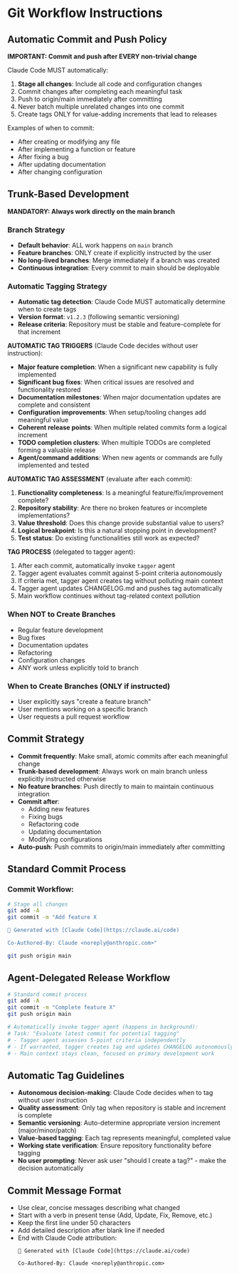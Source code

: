 # Git Workflow Instructions

## Automatic Commit and Push Policy

**IMPORTANT: Commit and push after EVERY non-trivial change**

Claude Code MUST automatically:
1. **Stage all changes**: Include all code and configuration changes
2. Commit changes after completing each meaningful task
3. Push to origin/main immediately after committing
4. Never batch multiple unrelated changes into one commit
5. Create tags ONLY for value-adding increments that lead to releases

Examples of when to commit:
- After creating or modifying any file
- After implementing a function or feature
- After fixing a bug
- After updating documentation
- After changing configuration

## Trunk-Based Development

**MANDATORY: Always work directly on the main branch**

### Branch Strategy
- **Default behavior**: ALL work happens on `main` branch
- **Feature branches**: ONLY create if explicitly instructed by the user
- **No long-lived branches**: Merge immediately if a branch was created
- **Continuous integration**: Every commit to main should be deployable

### Automatic Tagging Strategy
- **Automatic tag detection**: Claude Code MUST automatically determine when to create tags
- **Version format**: `v1.2.3` (following semantic versioning)
- **Release criteria**: Repository must be stable and feature-complete for that increment

**AUTOMATIC TAG TRIGGERS** (Claude Code decides without user instruction):
- **Major feature completion**: When a significant new capability is fully implemented
- **Significant bug fixes**: When critical issues are resolved and functionality restored
- **Documentation milestones**: When major documentation updates are complete and consistent
- **Configuration improvements**: When setup/tooling changes add meaningful value
- **Coherent release points**: When multiple related commits form a logical increment
- **TODO completion clusters**: When multiple TODOs are completed forming a valuable release
- **Agent/command additions**: When new agents or commands are fully implemented and tested

**AUTOMATIC TAG ASSESSMENT** (evaluate after each commit):
1. **Functionality completeness**: Is a meaningful feature/fix/improvement complete?
2. **Repository stability**: Are there no broken features or incomplete implementations?
3. **Value threshold**: Does this change provide substantial value to users?
4. **Logical breakpoint**: Is this a natural stopping point in development?
5. **Test status**: Do existing functionalities still work as expected?

**TAG PROCESS** (delegated to tagger agent):
1. After each commit, automatically invoke `tagger` agent
2. Tagger agent evaluates commit against 5-point criteria autonomously  
3. If criteria met, tagger agent creates tag without polluting main context
4. Tagger agent updates CHANGELOG.md and pushes tag automatically
5. Main workflow continues without tag-related context pollution

### When NOT to Create Branches
- Regular feature development
- Bug fixes
- Documentation updates
- Refactoring
- Configuration changes
- ANY work unless explicitly told to branch

### When to Create Branches (ONLY if instructed)
- User explicitly says "create a feature branch"
- User mentions working on a specific branch
- User requests a pull request workflow

## Commit Strategy
- **Commit frequently**: Make small, atomic commits after each meaningful change
- **Trunk-based development**: Always work on main branch unless explicitly instructed otherwise
- **No feature branches**: Push directly to main to maintain continuous integration
- **Commit after**: 
  - Adding new features
  - Fixing bugs
  - Refactoring code
  - Updating documentation
  - Modifying configurations
- **Auto-push**: Push commits to origin/main immediately after committing

## Standard Commit Process

### Commit Workflow:
```bash
# Stage all changes
git add -A
git commit -m "Add feature X

🤖 Generated with [Claude Code](https://claude.ai/code)

Co-Authored-By: Claude <noreply@anthropic.com>"

git push origin main
```

## Agent-Delegated Release Workflow
```bash
# Standard commit process
git add -A
git commit -m "Complete feature X"
git push origin main

# Automatically invoke tagger agent (happens in background):
# Task: "Evaluate latest commit for potential tagging" 
# - Tagger agent assesses 5-point criteria independently
# - If warranted, tagger creates tag and updates CHANGELOG autonomously
# - Main context stays clean, focused on primary development work
```

## Automatic Tag Guidelines
- **Autonomous decision-making**: Claude Code decides when to tag without user instruction
- **Quality assessment**: Only tag when repository is stable and increment is complete
- **Semantic versioning**: Auto-determine appropriate version increment (major/minor/patch)
- **Value-based tagging**: Each tag represents meaningful, completed value
- **Working state verification**: Ensure repository functionality before tagging
- **No user prompting**: Never ask user "should I create a tag?" - make the decision automatically

## Commit Message Format
- Use clear, concise messages describing what changed
- Start with a verb in present tense (Add, Update, Fix, Remove, etc.)
- Keep the first line under 50 characters
- Add detailed description after blank line if needed
- End with Claude Code attribution:
  ```
  🤖 Generated with [Claude Code](https://claude.ai/code)
  
  Co-Authored-By: Claude <noreply@anthropic.com>
  ```